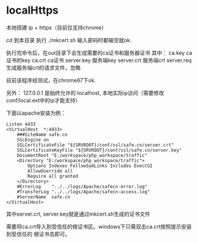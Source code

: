 # localHttps
本地搭建 ip + https（目前仅支持chrome）


cd 到本目录
执行 ./mkcert.sh
输入密码时都输空就ok.

执行完命令后，在out目录下会生成需要的ca证书和服务器证书
其中：
ca.key  ca证书的key
ca.crt  ca证书
server.key 服务端key
server.crt 服务端crt
server.req 生成服务端crt的请求文件，忽略

目前该程序经测试，在chrome67下ok.

另外：
127.0.0.1 是始终允许的
localhost, 本地实际ip访问（需要修改conf/local.ext中的ip才能支持）

下面以apache安装为例：
```
Listen 4433
<VirtualHost  *:4433>
    ###SiteName safe.cn
    SSLEngine on
    SSLCertificateFile "${SRVROOT}/conf/ssl/safe.cn/server.crt"
    SSLCertificateKeyFile "${SRVROOT}/conf/ssl/safe.cn/server.key"
    DocumentRoot "E:/workspace/php_workspace/traffic"
    <Directory "E:/workspace/php_workspace/traffic">
        Options Indexes FollowSymLinks Includes ExecCGI
        AllowOverride all
        Require all granted
    </Directory>
    #ErrorLog    "../../logs/Apache/safecn-error.log"
    #TransferLog "../../logs/Apache/safecn-access.log"
    #ServerName  safe.cn
</VirtualHost>
```

其中server.crt, server.key就是通过mkcert.sh生成的证书文件

需要将ca.crt导入到受信任的根证书区。windows下只需双击ca.crt按照提示安装到受信任的
根证书去即可。
